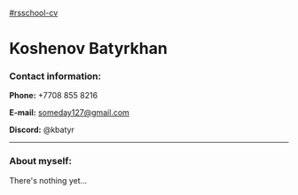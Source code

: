 [#rsschool-cv](https://github.com/kbatyr/rsschool-cv)
# Koshenov Batyrkhan
### Contact information:
**Phone:** +7708 855 8216  

**E-mail:** someday127@gmail.com  

**Discord:** @kbatyr
***
### About myself:
There's nothing yet...